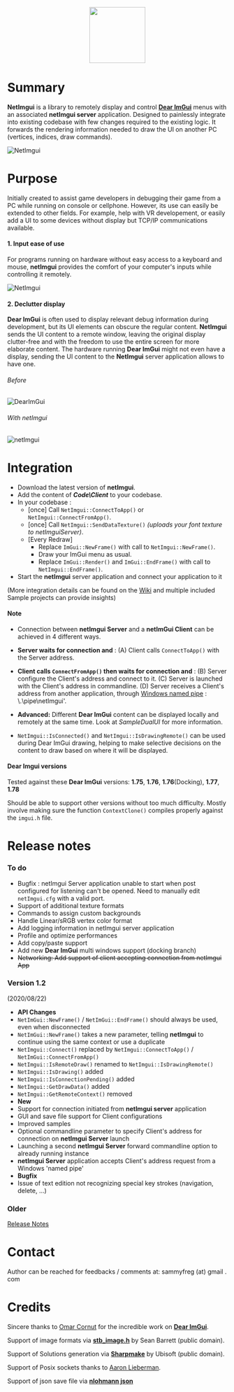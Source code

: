  <p align="center"><img src="https://github.com/sammyfreg/netImgui/blob/master/Web/img/netImguiLogo.png" width=128 height=128></p>

# Summary
**NetImgui** is a library to remotely display and control **[Dear ImGui](https://github.com/ocornut/imgui)** menus with an associated **netImgui server** application. Designed to painlessly integrate into existing codebase with few changes required to the existing logic. It forwards the rendering information needed to draw the UI on another PC (vertices, indices, draw commands).

![NetImgui](https://github.com/sammyfreg/netImgui/blob/master/Web/img/netImgui.png)

# Purpose
Initially created to assist game developers in debugging their game from a PC while running on console or cellphone. However, its use can easily be extended to other fields. For example, help with VR developement, or easily add a UI to some devices without display but TCP/IP communications available.

#### 1. Input ease of use
For programs running on hardware without easy access to a keyboard and mouse, **netImgui** provides the  comfort of your computer's inputs while controlling it remotely.

![NetImgui](https://github.com/sammyfreg/netImgui/blob/master/Web/img/InputWithNetImgui.gif)

#### 2. Declutter display
**Dear ImGui** is often used to display relevant debug information during development, but its UI elements can obscure the regular content. **NetImgui** sends the UI content to a remote window, leaving the original display clutter-free and with the freedom to use the entire screen for more elaborate content. The hardware running **Dear ImGui** might not even have a display, sending the UI content to the **NetImgui** server application allows to have one.

###### Before
![DearImGui](https://github.com/sammyfreg/netImgui/blob/master/Web/img/AppWithoutNetImgui.png)

###### With netImgui
![netImgui](https://github.com/sammyfreg/netImgui/blob/master/Web/img/AppWithNetImguiGif.gif)

# Integration
- Download the latest version of **netImgui**.
- Add the content of ***Code\Client*** to your codebase.
- In your codebase :
  - [once] Call `NetImgui::ConnectToApp()` or `NetImgui::ConnectFromApp()`.
  - [once] Call `NetImgui::SendDataTexture()` *(uploads your font texture to netImguiServer)*.
  - [Every Redraw]
    - Replace `ImGui::NewFrame()` with call to `NetImgui::NewFrame()`.
    - Draw your ImGui menu as usual.
    - Replace `ImGui::Render()` and `ImGui::EndFrame()` with call to `NetImgui::EndFrame()`.
- Start the **netImgui** server application and connect your application to it

(More integration details can be found on the [Wiki](https://github.com/sammyfreg/netImgui/wiki "Wiki") and multiple included Sample projects can provide insights)

#### Note
- Connection between **netImgui Server** and a **netImGui Client** can be achieved in 4 different ways.
 - **Server waits for connection and** :
   (A) Client calls `ConnectToApp()` with the Server address.
 - **Client calls `ConnectFromApp()` then waits for connection and** :
   (B) Server configure the Client's address and connect to it.
   (C) Server is launched with the Client's address in commandline.
   (D) Server receives a Client's address from another application, through [Windows named pipe](https://docs.microsoft.com/en-us/windows/win32/ipc/named-pipes "Windows named pipe") : \\.\pipe\netImgui'.
 
 
- **Advanced:** Different **Dear ImGui** content can be displayed locally and remotely at the same time. Look at *SampleDualUI* for more information.

- `NetImgui::IsConnected()` and `NetImgui::IsDrawingRemote()` can be used during Dear ImGui drawing, helping to make selective decisions on the content to draw based on where it will be displayed.

#### Dear Imgui versions
Tested against these **Dear ImGui** versions: **1.75**, **1.76**, **1.76**(Docking), **1.77**, **1.78**

Should be able to support other versions without too much difficulty. Mostly involve making sure the function `ContextClone()` compiles properly against the `imgui.h` file.

# Release notes
### To do
- Bugfix : netImgui Server application unable to start when post configured for listening can't be opened. Need to manually edit `netImgui.cfg` with a valid port.
- Support of additional texture formats
- Commands to assign custom backgrounds
- Handle Linear/sRGB vertex color format
- Add logging information in netImgui server application
- Profile and optimize performances
- Add copy/paste support
- Add new **Dear ImGui** multi windows support (docking branch)
- ~~Networking: Add support of client accepting connection from netImgui App~~

### Version 1.2
(2020/08/22)
 - **API Changes**
  - `NetImGui::NewFrame()` / `NetImGui::EndFrame()` should always be used, even when disconnected
  - `NetImGui::NewFrame()` takes a new parameter, telling **netImgui** to continue using the same context or use a duplicate
  - `NetImgui::Connect()` replaced by `NetImgui::ConnectToApp()` / `NetImGui::ConnectFromApp()`
  - `NetImgui::IsRemoteDraw()` renamed to `NetImgui::IsDrawingRemote()`
  - `NetImgui::IsDrawing()` added
  - `NetImgui::IsConnectionPending()` added
  - `NetImgui::GetDrawData()` added
  - `NetImgui::GetRemoteContext()` removed
 - **New** 
  - Support for connection initiated from **netImgui server** application
  - GUI and save file support for Client configurations
  - Improved samples
  - Optional commandline parameter to specify Client's address for connection on **netImgui Server** launch
  - Launching a second **netImgui Server** forward commandline option to already running instance
  - **netImgui Server** application accepts Client's address request from a Windows 'named pipe' 
 - **Bugfix**
  - Issue of text edition not recognizing special key strokes (navigation, delete, ...)
  
### Older
[Release Notes](https://github.com/sammyfreg/netImgui/blob/master/Web/ReleaseNotes.md)

# Contact
Author can be reached for feedbacks / comments at: sammyfreg (at) gmail . com

# Credits
Sincere thanks to [Omar Cornut](https://github.com/ocornut/imgui/commits?author=ocornut) for the incredible work on **[Dear ImGui](https://github.com/ocornut/imgui)**.

Support of image formats via [**stb_image.h**](https://github.com/nothings/stb/blob/master/stb_image.h) by Sean Barrett (public domain).

Support of Solutions generation via [**Sharpmake**](https://github.com/ubisoft/Sharpmake) by Ubisoft (public domain).

Support of Posix sockets thanks to [Aaron Lieberman](https://github.com/AaronLieberman).

Support of json save file via [**nlohmann json**](https://github.com/nlohmann/json)